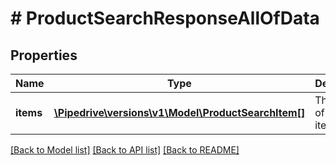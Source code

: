 # # ProductSearchResponseAllOfData

## Properties

Name | Type | Description | Notes
------------ | ------------- | ------------- | -------------
**items** | [**\Pipedrive\versions\v1\Model\ProductSearchItem[]**](ProductSearchItem.md) | The array of found items | [optional]

[[Back to Model list]](../../README.md#models) [[Back to API list]](../../README.md#endpoints) [[Back to README]](../../README.md)
